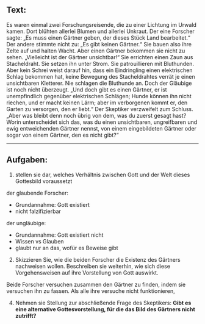 
## Text:

Es waren einmal zwei Forschungsreisende, die zu einer Lichtung im Urwald kamen. Dort blühten allerlei Blumen und allerlei Unkraut. Der eine Forscher sagte: „Es muss einen Gärtner geben, der dieses Stück Land bearbeitet.“ Der andere stimmte nicht zu: „Es gibt keinen Gärtner.“ Sie bauen also ihre Zelte auf und halten Wacht. Aber einen Gärtner bekommen sie nicht zu sehen. „Vielleicht ist der Gärtner unsichtbar!“ Sie errichten einen Zaun aus Stacheldraht. Sie setzen ihn unter Strom. Sie patrouillieren mit Bluthunden. Aber kein Schrei weist darauf hin, dass ein Eindringling einen elektrischen Schlag bekommen hat, keine Bewegung des Stacheldrahtes verrät je einen unsichtbaren Kletterer. Nie schlagen die Bluthunde an. Doch der Gläubige ist noch nicht überzeugt. „Und doch gibt es einen Gärtner, er ist unempfindlich gegenüber elektrischen Schlägen; Hunde können ihn nicht riechen, und er macht keinen Lärm; aber im verborgenen kommt er, den Garten zu versorgen, den er liebt.“ Der Skeptiker verzweifelt zum Schluss. „Aber was bleibt denn noch übrig von dem, was du zuerst gesagt hast? Worin unterscheidet sich das, was du einen unsichtbaren, ungreifbaren und ewig entweichenden Gärtner nennst, von einem eingebildeten Gärtner oder sogar von einem Gärtner, den es nicht gibt?“

---

## Aufgaben:

1) stellen sie dar, welches Verhältnis zwischen Gott und der Welt dieses Gottesbild voraussetzt

der glaubende Forscher:
- Grundannahme: Gott existiert
- nicht falzifizierbar

der ungläubige:
- Grundannahme: Gott existiert nicht
- Wissen vs Glauben
- glaubt nur an das, wofür es Beweise gibt

2) Skizzieren Sie, wie die beiden Forscher die Existenz des Gärtners nachweisen wollen. Beschreiben sie weiterhin, wie sich diese Vorgehensweisen auf ihre Vorstellung von Gott auswirkt.

Beide Forscher versuchen zusammen den Gärtner zu finden, indem sie versuchen ihn zu fassen.
Als alle ihre versuche nicht funktionieren, 

4) Nehmen sie Stellung zur abschließende Frage des Skeptikers: **Gibt es eine alternative Gottesvorstellung, für die das Bild des Gärtners nicht zutrifft?** 

